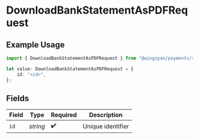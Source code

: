 # DownloadBankStatementAsPDFRequest

## Example Usage

```typescript
import { DownloadBankStatementAsPDFRequest } from "@wingspan/payments/sdk/models/operations";

let value: DownloadBankStatementAsPDFRequest = {
    id: "<id>",
};
```

## Fields

| Field              | Type               | Required           | Description        |
| ------------------ | ------------------ | ------------------ | ------------------ |
| `id`               | *string*           | :heavy_check_mark: | Unique identifier  |